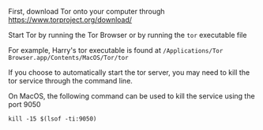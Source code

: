 First, download Tor onto your computer through https://www.torproject.org/download/

Start Tor by running the Tor Browser or by running the `tor` executable file

For example, Harry's tor executable is found at `/Applications/Tor Browser.app/Contents/MacOS/Tor/tor`


If you choose to automatically start the tor server, you may need to kill the tor service through
the command line.

On MacOS, the following command can be used to kill the service using the port 9050
```
kill -15 $(lsof -ti:9050)
```


